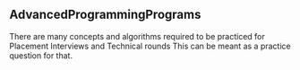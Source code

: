 ## AdvancedProgrammingPrograms

There are many concepts and algorithms required to be practiced for Placement Interviews and Technical rounds
This can be meant as a practice question for that. 